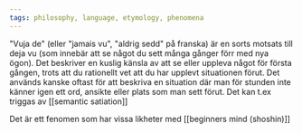 ```yaml
---
tags: philosophy, language, etymology, phenomena
---
```


"Vuja de" (eller "jamais vu", "aldrig sedd" på franska) är en sorts motsats till
deja vu (som innebär att se något du sett många gånger förr med nya ögon). Det
beskriver en kuslig känsla av att se eller uppleva något för första gången,
trots att du rationellt vet att du har upplevt situationen förut. Det används
kanske oftast för att beskriva en situation där man för stunden inte känner igen
ett ord, ansikte eller plats som man sett förut. Det kan t.ex triggas av [[semantic satiation]]

Det är ett fenomen som har vissa likheter med [[beginners mind (shoshin)]]
